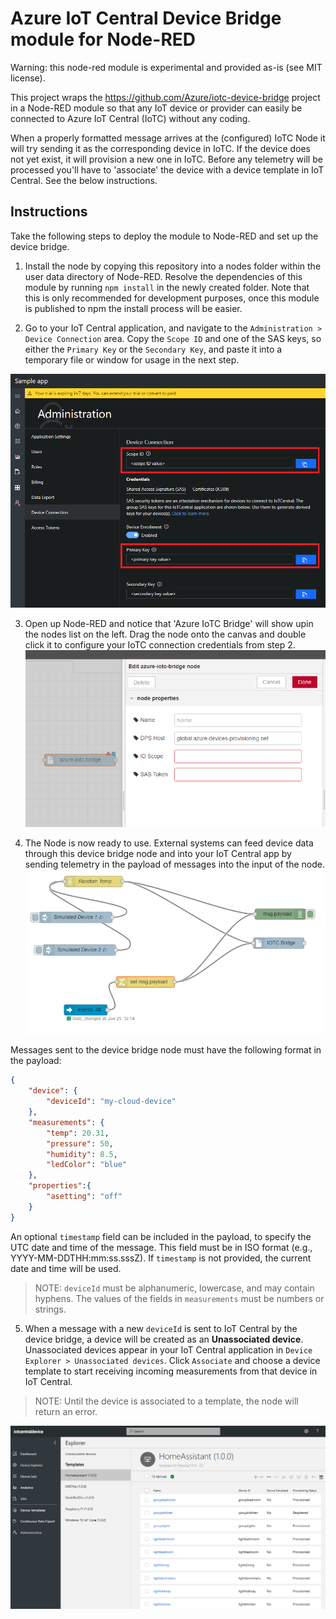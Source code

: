 # Azure IoT Central Device Bridge module for Node-RED

Warning: this node-red module is experimental and provided as-is (see MIT license).

This project wraps the https://github.com/Azure/iotc-device-bridge project in a Node-RED module so that any IoT device or provider can easily be connected to Azure IoT Central (IoTC) without any coding. 

When a properly formatted message arrives at the (configured) IoTC Node it will try sending it as the corresponding device in IoTC. If the device does not yet exist, it will provision a new one in IoTC. Before any telemetry will be processed you'll have to 'associate' the device with a device template in IoT Central. See the below instructions. 

## Instructions
Take the following steps to deploy the module to Node-RED and set up the device bridge.

1.  Install the node by copying this repository into a nodes folder within the user data directory of Node-RED. Resolve the dependencies of this module by running `npm install` in the newly created folder. Note that this is only recommended for development purposes, once this module is published to npm the install process will be easier.

2. Go to your IoT Central application, and navigate to the `Administration > Device Connection` area. Copy the `Scope ID` and one of the SAS keys, so either the `Primary Key` or the `Secondary Key`, and paste it into a temporary file or window for usage in the next step.

  ![Scope ID and key](assets/screenshot-scopeIdAndKey.png "Scope ID and key")

3. Open up Node-RED and notice that 'Azure IoTC Bridge' will show upin the nodes list on the left. Drag the node onto the canvas and double click it to configure your IoTC connection credentials from step 2.
  ![Configure Node](assets/screenshot-configurenode.png "Configure Node")

4. The Node is now ready to use. External systems can feed device data through this device bridge node and into your IoT Central app by sending telemetry in the payload of messages into the input of the node. 
  ![Sample telemetry simulators connected to the node](assets/screenshot-module.png "Sample telemetry simulators connected to the node.")

Messages sent to the device bridge node must have the following format in the payload:
```json
{
    "device": {
        "deviceId": "my-cloud-device"
    },
    "measurements": {
        "temp": 20.31,
        "pressure": 50,
        "humidity": 8.5,
        "ledColor": "blue"
    },   
    "properties":{
        "asetting": "off"
    }
}
```

An optional `timestamp` field can be included in the payload, to specify the UTC date and time of the message.
This field must be in ISO format (e.g., YYYY-MM-DDTHH:mm:ss.sssZ). If `timestamp` is not provided,
the current date and time will be used.

> NOTE: `deviceId` must be alphanumeric, lowercase, and may contain hyphens. The values of the fields in `measurements` must be numbers or strings.

5. When a message with a new `deviceId` is sent to IoT Central by the device bridge, a device will be created as an **Unassociated device**. Unassociated devices appear in your IoT Central application in `Device Explorer > Unassociated devices`. Click `Associate` and choose a device template to start receiving incoming measurements from that device in IoT Central.

> NOTE: Until the device is associated to a template, the node will return an error.

![Example of resulting device entries in Azure IoT Central](assets/screenshot-central.png "Node-RED module screenshot")
